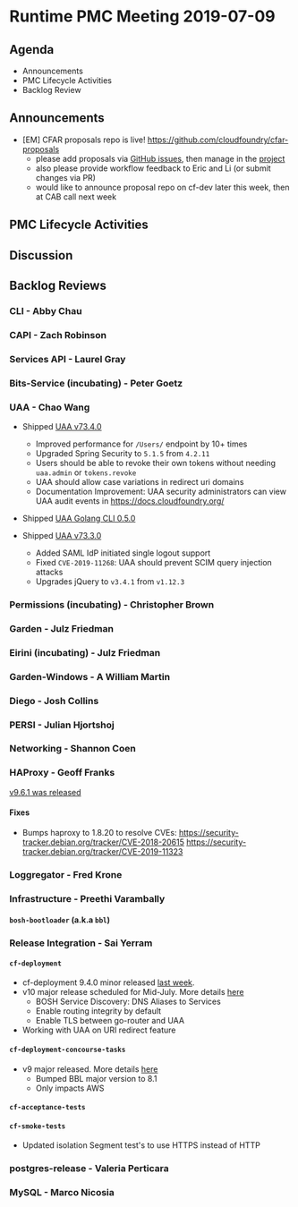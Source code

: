 # Runtime PMC Meeting 2019-07-09

## Agenda

* Announcements
* PMC Lifecycle Activities
* Backlog Review


## Announcements

- [EM] CFAR proposals repo is live! https://github.com/cloudfoundry/cfar-proposals
  - please add proposals via [GitHub issues](https://github.com/cloudfoundry/cfar-proposals/issues), then manage in the [project](https://github.com/cloudfoundry/cfar-proposals/projects/1)
  - also please provide workflow feedback to Eric and Li (or submit changes via PR)
  - would like to announce proposal repo on cf-dev later this week, then at CAB call next week


## PMC Lifecycle Activities


## Discussion



## Backlog Reviews

### CLI - Abby Chau


### CAPI - Zach Robinson


### Services API - Laurel Gray


### Bits-Service (incubating) - Peter Goetz


### UAA - Chao Wang

- Shipped [UAA v73.4.0](https://github.com/cloudfoundry/uaa-release/releases/tag/v73.4.0)
  - Improved performance for `/Users/` endpoint by 10+ times
  - Upgraded Spring Security to `5.1.5` from `4.2.11`
  - Users should be able to revoke their own tokens without needing `uaa.admin` or `tokens.revoke`
  - UAA should allow case variations in redirect uri domains
  - Documentation Improvement: UAA security administrators can view UAA audit events in https://docs.cloudfoundry.org/
  
- Shipped [UAA Golang CLI 0.5.0](https://github.com/cloudfoundry-incubator/uaa-cli/releases/tag/0.5.0)
  
- Shipped [UAA v73.3.0](https://github.com/cloudfoundry/uaa-release/releases/tag/v73.3.0)
  - Added SAML IdP initiated single logout support
  - Fixed `CVE-2019-11268`: UAA should prevent SCIM query injection attacks
  - Upgrades jQuery to `v3.4.1` from `v1.12.3`

### Permissions (incubating) - Christopher Brown


### Garden - Julz Friedman


### Eirini (incubating) - Julz Friedman


### Garden-Windows - A William Martin


### Diego - Josh Collins


### PERSI - Julian Hjortshoj


### Networking - Shannon Coen


### HAProxy - Geoff Franks

[v9.6.1 was released](https://github.com/cloudfoundry-incubator/haproxy-boshrelease/releases/tag/v9.6.1)

#### Fixes
- Bumps haproxy to 1.8.20 to resolve CVEs:
  https://security-tracker.debian.org/tracker/CVE-2018-20615
  https://security-tracker.debian.org/tracker/CVE-2019-11323

### Loggregator - Fred Krone


### Infrastructure - Preethi Varambally

#### `bosh-bootloader` (a.k.a `bbl`)


### Release Integration - Sai Yerram

#### `cf-deployment`

* cf-deployment 9.4.0 minor released [last week](https://github.com/cloudfoundry/cf-deployment/releases/tag/v9.4.0).
* v10 major release scheduled for Mid-July. More details [here](https://docs.google.com/document/d/1qWaFHcquPUaWrVWndJuWt-W_niflN2p4aVqvqy2EyM4/edit#)
  * BOSH Service Discovery: DNS Aliases to Services
  * Enable routing integrity by default
  * Enable TLS between go-router and UAA
* Working with UAA on URI redirect feature

#### `cf-deployment-concourse-tasks`

* v9 major released. More details [here](https://github.com/cloudfoundry/cf-deployment-concourse-tasks/releases/tag/v9.0.0)
   * Bumped BBL major version to 8.1
   * Only impacts AWS

#### `cf-acceptance-tests`

#### `cf-smoke-tests`
* Updated isolation Segment test's to use HTTPS instead of HTTP

### postgres-release - Valeria Perticara


### MySQL - Marco Nicosia
